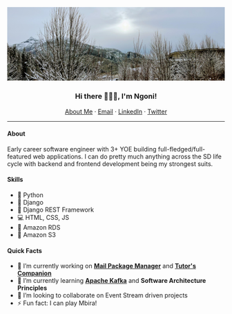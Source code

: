 <img src="./IMG_0999.jpg" alt="squamish questu" />

<p align="center">
  <h3 align="center">Hi there 🙋🏾‍♂️, I'm Ngoni!</h3>
</p>
<p align="center">
    <a href="https://nmandiveyi.com">About Me</a>
    ·
    <a href="ngonidzashehh@gmail.com">Email</a>
    ·
    <a href="https://linkedin.com/in/nmandiveyi">LinkedIn</a>
    ·
    <a href="https://twitter.com/ngonimandiveyi">Twitter</a>
</p>

<hr/>

#### About
Early career software engineer with 3+ YOE building full-fledged/full-featured web applications. I can do pretty much anything across the SD life cycle with backend and frontend development being my strongest suits. 

#### Skills
* :snake: Python
* :snake: Django
* :snake: Django REST Framework
* :computer: HTML, CSS, JS
* :abacus: Amazon RDS 
* :basket: Amazon S3

#### Quick Facts
- 🔭 I’m currently working on [**Mail Package Manager**](https://github.com/nmandiveyi/mail-package-manager) and [**Tutor's Companion**](https://github.com/nmandiveyi/tutor-companion)
- 🌱 I’m currently learning [**Apache Kafka**](https://kafka.apache.org/documentation/) and **Software Architecture Principles**
- 👯 I’m looking to collaborate on Event Stream driven projects 
- ⚡ Fun fact: I can play Mbira!
